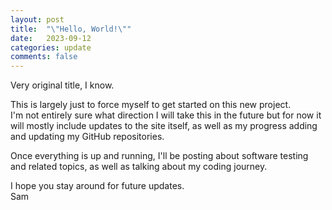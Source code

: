 ```yaml
---
layout: post
title:  "\"Hello, World!\""
date:   2023-09-12
categories: update
comments: false
---
```

Very original title, I know.

<p>This is largely just to force myself to get started on this new project.<br>
I'm not entirely sure what direction I will take this in the future but for now it will mostly include updates to the site itself, as well as my progress adding and updating my GitHub repositories.</p>

<p>Once everything is up and running, I'll be posting about software testing and related topics, as well as talking about my coding journey.</p>

I hope you stay around for future updates.<br>
Sam
